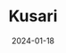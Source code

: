 ---  
layout: startup_page  
title: "Kusari"  
id: "kusari.dev"  
permalink: "/kusarikusari.dev01182024/"  
website: "https://www.kusari.dev/"  
funding_round: "Seed"  
funding_amount: "$8M"  
investors: "J2 Ventures, Glasswing Ventures, Unusual Ventures"  
about: "Kusari is a software supply chain security startup that aims to bring transparency and security to the software development lifecycle. It addresses the lack of transparency in software supply chains, which can lead to costly security vulnerabilities, by providing actionable insights and helping organizations identify and remediate issues faster. Kusari's flagship product, GUAC, organizes software supply chain information into a knowledge graph."  
markets: "Cybersecurity, Software Supply Chain Security, Software Development, Business/Productivity Software, Network Management Software, Media and Information Services (B2B)"  
hq: "Ridgefield, Connecticut, United States"  
founded_year: "2022"  
linkedin: "https://www.linkedin.com/company/kusaridev"  
twitter: "https://twitter.com/kusaridev"  
instagram: ""  
facebook: ""  
crunchbase: "https://www.crunchbase.com/organization/kusari"  
pitchbook: "https://pitchbook.com/profiles/company/518276-53"  

date_display: "18-Jan-2024"  
date: "2024-01-18"

# SEO Optimization  
meta_title: "Kusari - Seed Funding ($8M)"  
meta_description: "Kusari, Kusari is a software supply chain security startup that aims to bring transparency and security to the software development lifecycle. It addresses th..."  
meta_keywords: "Kusari, Cybersecurity, Software Supply Chain Security, Software Development, Business/Productivity Software, Network Management Software, Media and Information Services (B2B), Seed funding"  
canonical_url: "https://startup.projectstartups.com/kusarikusari.dev01182024/"  
---